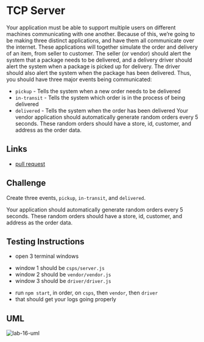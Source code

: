 # TCP Server
    
Your application must be able to support multiple users on different machines communicating with one another. Because of this, we’re going to be making three distinct applications, and have them all communicate over the internet. These applications will together simulate the order and delivery of an item, from seller to customer. The seller (or vendor) should alert the system that a package needs to be delivered, and a delivery driver should alert the system when a package is picked up for delivery. The driver should also alert the system when the package has been delivered. Thus, you should have three major events being communicated:

* `pickup` - Tells the system when a new order needs to be delivered
* `in-transit` - Tells the system which order is in the process of being delivered
* `delivered` - Tells the system when the order has been delivered
Your vendor application should automatically generate random orders every 5 seconds. These random orders should have a store, id, customer, and address as the order data.
    
## Links
    
- [pull request](https://github.com/daniel-nguyen-401-advanced-javascript/lab-16/pull/2)
    
## Challenge
    
Create three events, `pickup`, `in-transit`, and `delivered`.

Your application should automatically generate random orders every 5 seconds. These random orders should have a store, id, customer, and address as the order data.
    
## Testing Instructions
    
- open 3 terminal windows
* window 1 should be `csps/server.js`
* window 2 should be `vendor/vendor.js`
* window 3 should be `driver/driver.js`
- run `npm start`, in order, on `csps`, then `vendor`, then `driver`
- that should get your logs going properly

## UML
![lab-16-uml]()
